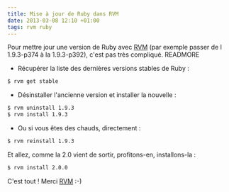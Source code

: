 ```yaml
---
title: Mise à jour de Ruby dans RVM
date: 2013-03-08 12:10 +01:00
tags: rvm ruby
---
```


Pour mettre jour une version de Ruby avec [RVM](https://rvm.io) (par exemple passer de l 1.9.3-p374 à la 1.9.3-p392), c'est pas très compliqué.
READMORE

* Récupérer la liste des dernières versions stables de Ruby :
```bash
$ rvm get stable
```

* Désinstaller l'ancienne version et installer la nouvelle :
```bash
$ rvm uninstall 1.9.3
$ rvm install 1.9.3
```

* Ou si vous êtes des chauds, directement :
```bash
$ rvm reinstall 1.9.3
```

Et allez, comme la 2.0 vient de sortir, profitons-en, installons-la :
```bash
$ rvm install 2.0.0
```

C'est tout ! Merci [RVM](https://rvm.io) :-)

